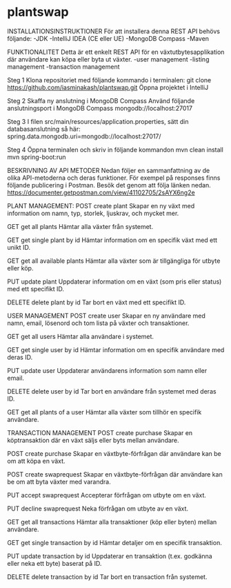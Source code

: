 # plantswap
INSTALLATIONSINSTRUKTIONER
För att installera denna REST API behövs följande:
-JDK 
-IntelliJ IDEA (CE eller UE)
-MongoDB Compass
-Maven



FUNKTIONALITET
Detta är ett enkelt REST API för en växtutbytesapplikation där användare kan köpa eller byta ut växter.
-user management
-listing management
-transaction management


Steg 1
Klona repositoriet med följande kommando i terminalen:
git clone https://github.com/iasminakash/plantswap.git
Öppna projektet i IntelliJ

Steg 2
Skaffa ny anslutning i MongoDB Compass
Använd följande anslutningsport i MongoDB Compass
mongodb://localhost:27017

Steg 3
I filen src/main/resources/application.properties, sätt din databasanslutning så här:
spring.data.mongodb.uri=mongodb://localhost:27017/<plantswap>

Steg 4
Öppna terminalen och skriv in följande kommandon
mvn clean install
mvn spring-boot:run



BESKRIVNING AV API METODER
Nedan följer en sammanfattning av de olika API-metoderna och deras funktioner. För exempel på responses finns följande publicering i Postman. Besök det genom att följa länken nedan.
https://documenter.getpostman.com/view/41102705/2sAYX6ng2e

PLANT MANAGEMENT:
POST create plant
Skapar en ny växt med information om namn, typ, storlek, ljuskrav, och mycket mer.

GET get all plants
Hämtar alla växter från systemet.

GET get single plant by id
Hämtar information om en specifik växt med ett unikt ID.

GET get all available plants
Hämtar alla växter som är tillgängliga för utbyte eller köp.

PUT update plant
Uppdaterar information om en växt (som pris eller status) med ett specifikt ID.

DELETE delete plant by id
Tar bort en växt med ett specifikt ID.

USER MANAGEMENT
POST create user
Skapar en ny användare med namn, email, lösenord och tom lista på växter och transaktioner.

GET get all users
Hämtar alla användare i systemet.

GET get single user by id
Hämtar information om en specifik användare med deras ID.

PUT update user
Uppdaterar användarens information som namn eller email.

DELETE delete user by id
Tar bort en användare från systemet med deras ID.

GET get all plants of a user
Hämtar alla växter som tillhör en specifik användare.

TRANSACTION MANAGEMENT
POST create purchase
Skapar en köptransaktion där en växt säljs eller byts mellan användare.

POST create purchase
Skapar en växtbyte-förfrågan där användare kan be om att köpa en växt.

POST create swaprequest
Skapar en växtbyte-förfrågan där användare kan be om att byta växter med varandra.

PUT accept swaprequest
Accepterar förfrågan om utbyte om en växt.

PUT decline swaprequest
Neka förfrågan om utbyte av en växt.

GET get all transactions
Hämtar alla transaktioner (köp eller byten) mellan användare.

GET get single transaction by id
Hämtar detaljer om en specifik transaktion.

PUT update transaction by id
Uppdaterar en transaktion (t.ex. godkänna eller neka ett byte) baserat på ID.

DELETE delete transaction by id
Tar bort en transaction från systemet. 

